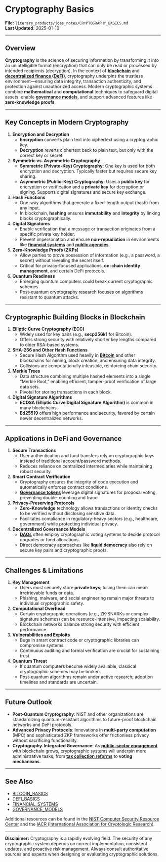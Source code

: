 # Cryptography Basics

**File:** `literary_products/joes_notes/CRYPTOGRAPHY_BASICS.md`\
**Last Updated:** 2025-01-10

***

## Overview

**Cryptography** is the science of securing information by transforming it into an unintelligible format (encryption) that can only be read or processed by intended recipients (decryption). In the context of [**blockchain**](../MISC/BITCOIN_BASICS.md) and [**decentralized finance (DeFi)**](../../../literary_products/joes_notes/DEFI_BASICS.md), cryptography underpins the trustless environment—ensuring data integrity, transaction authenticity, and protection against unauthorized access. Modern cryptographic systems combine **mathematical** and **computational** techniques to safeguard digital assets, enable [**governance models**](../AI/GOVERNANCE_MODELS.md), and support advanced features like **zero-knowledge proofs**.

***

## Key Concepts in Modern Cryptography

1. **Encryption and Decryption**
   * **Encryption** converts plain text into ciphertext using a cryptographic key.
   * **Decryption** reverts ciphertext back to plain text, but only with the correct key or secret.
2. **Symmetric vs. Asymmetric Cryptography**
   * **Symmetric (Private-Key) Cryptography**: One key is used for both encryption and decryption. Typically faster but requires secure key sharing.
   * **Asymmetric (Public-Key) Cryptography**: Uses a **public key** for encryption or verification and a **private key** for decryption or signing. Supports digital signatures and secure key exchange.
3. **Hash Functions**
   * One-way algorithms that generate a fixed-length output (hash) from any input.
   * In blockchain, **hashing** ensures **immutability** and **integrity** by linking blocks cryptographically.
4. **Digital Signatures**
   * Enable verification that a message or transaction originates from a specific private key holder.
   * Prevent impersonation and ensure **non-repudiation** in environments like [**financial systems**](../STRATEGY/FINANCIAL_SYSTEMS.md) and [**public agencies**](../MISC/PUBLIC_AGENCIES.md).
5. **Zero-Knowledge Proofs (ZKPs)**
   * Allow parties to prove possession of information (e.g., a password, a secret) without revealing the secret itself.
   * Critical for privacy-focused applications, **on-chain identity management**, and certain DeFi protocols.
6. **Quantum Readiness**
   * Emerging quantum computers could break current cryptographic schemes.
   * Post-quantum cryptography research focuses on algorithms resistant to quantum attacks.

***

## Cryptographic Building Blocks in Blockchain

1. **Elliptic Curve Cryptography (ECC)**
   * Widely used for key pairs (e.g., **secp256k1** for Bitcoin).
   * Offers strong security with relatively shorter key lengths compared to older RSA-based systems.
2. **SHA-256 and Other Hash Functions**
   * Secure Hash Algorithm used heavily in [**Bitcoin**](../MISC/BITCOIN.md) and other blockchains for mining, block creation, and ensuring data integrity.
   * Collisions are computationally infeasible, reinforcing chain security.
3. **Merkle Trees**
   * Data structure combining multiple hashed elements into a single “Merkle Root,” enabling efficient, tamper-proof verification of large data sets.
   * Pivotal for storing transactions in each block.
4. **Digital Signature Algorithms**
   * **ECDSA (Elliptic Curve Digital Signature Algorithm)** is common in many blockchains.
   * **Ed25519** offers high performance and security, favored by certain newer decentralized networks.

***

## Applications in DeFi and Governance

1. **Secure Transactions**
   * User authentication and fund transfers rely on cryptographic keys instead of traditional account/password methods.
   * Reduces reliance on centralized intermediaries while maintaining robust security.
2. **Smart Contract Verification**
   * Cryptography ensures the integrity of code execution and automatically enforces contract conditions.
   * [**Governance tokens**](CRYPTOCURRENCIES.md) leverage digital signatures for proposal voting, preventing double-counting and fraud.
3. **Privacy-Preserving Protocols**
   * **Zero-Knowledge** technology allows transactions or identity checks to be verified without disclosing sensitive data.
   * Facilitates compliance in regulatory-heavy sectors (e.g., healthcare, government) while protecting individual privacy.
4. **Decentralized Governance Models**
   * [**DAOs**](../AI/GOVERNANCE_MODELS.md#decentralized-autonomous-organizations-daos) often employ cryptographic voting systems to decide protocol upgrades or fund allocations.
   * Direct democracy approaches like **liquid democracy** also rely on secure key pairs and cryptographic proofs.

***

## Challenges & Limitations

1. **Key Management**
   * Users must securely store **private keys**; losing them can mean irretrievable funds or data.
   * Phishing, malware, and social engineering remain major threats to individual cryptographic safety.
2. **Computational Overhead**
   * Certain cryptographic operations (e.g., ZK-SNARKs or complex signature schemes) can be resource-intensive, impacting scalability.
   * Blockchain networks balance strong security with efficient performance.
3. **Vulnerabilities and Exploits**
   * Bugs in smart contract code or cryptographic libraries can compromise systems.
   * Continuous auditing and formal verification are crucial for sustaining trust.
4. **Quantum Threat**
   * If quantum computers become widely available, classical cryptographic schemes may be broken.
   * Post-quantum algorithms remain under active research; adoption timelines and standards are uncertain.

***

## Future Outlook

* **Post-Quantum Cryptography**: NIST and other organizations are standardizing quantum-resistant algorithms to future-proof blockchain networks and DeFi protocols.
* **Advanced Privacy Protocols**: Innovations in **multi-party computation** (MPC) and sophisticated ZKP frameworks offer frictionless privacy without sacrificing functionality.
* **Cryptography-Integrated Governance**: As [**public-sector engagement**](../MISC/PUBLIC_SECTOR_ENGAGEMENT.md) with blockchain grows, cryptographic systems will underpin more administrative tasks, from [**tax collection reforms**](../MISC/ADMINISTRATIVE_PROCESSES.md#tax-collection-reform) to **voting mechanisms**.

***

## See Also

* [BITCOIN\_BASICS](../MISC/BITCOIN_BASICS.md)
* [DEFI\_BASICS](../../../literary_products/joes_notes/DEFI_BASICS.md)
* [FINANCIAL\_SYSTEMS](../STRATEGY/FINANCIAL_SYSTEMS.md)
* [GOVERNANCE\_MODELS](../AI/GOVERNANCE_MODELS.md)

Additional resources can be found in the [NIST Computer Security Resource Center](https://csrc.nist.gov/) and the [IACR (International Association for Cryptologic Research)](https://www.iacr.org/).

***

**Disclaimer:** Cryptography is a rapidly evolving field. The security of any cryptographic system depends on correct implementation, consistent updates, and proactive risk management. Always consult authoritative sources and experts when designing or evaluating cryptographic solutions.
